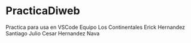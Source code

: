 # PracticaDiweb
Practica para usa en VSCode
Equipo Los Continentales
Erick Hernandez Santiago
Julio Cesar Hernandez Nava